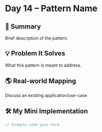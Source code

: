 # Day 14 – Pattern Name

## 📄 Summary
Brief description of the pattern.

## 💡 Problem It Solves
What this pattern is meant to address.

## 🌎 Real-world Mapping
Discuss an existing application/use-case

## 🛠 My Mini Implementation
```javascript
// Example code goes here
